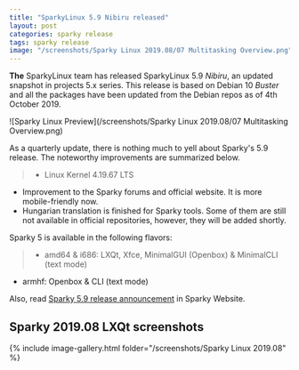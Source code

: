 ```yaml
---
title: "SparkyLinux 5.9 Nibiru released"
layout: post
categories: sparky release
tags: sparky release
image: "/screenshots/Sparky Linux 2019.08/07 Multitasking Overview.png"
---
```


**The** SparkyLinux team has released SparkyLinux 5.9 *Nibiru*, an updated snapshot in projects 5.x series. This release is based on Debian 10 *Buster* and all the packages have been updated from the Debian repos as of 4th October 2019.

![Sparky Linux Preview](/screenshots/Sparky Linux 2019.08/07 Multitasking Overview.png)

As a quarterly update, there is nothing much to yell about Sparky's 5.9 release. The noteworthy improvements are summarized below.
> - Linux Kernel 4.19.67 LTS
- Improvement to the Sparky forums and official website. It is more mobile-friendly now.
- Hungarian translation is finished for Sparky tools. Some of them are still not available in official repositories, however, they will be added shortly.

Sparky 5 is available in the following flavors:
> - amd64 & i686: LXQt, Xfce, MinimalGUI (Openbox) & MinimalCLI (text mode)
- armhf: Openbox & CLI (text mode)

Also, read [Sparky 5.9 release announcement](https://sparkylinux.org/sparky-5-9/) in Sparky Website.

## Sparky 2019.08 LXQt screenshots
{% include image-gallery.html folder="/screenshots/Sparky Linux 2019.08" %}